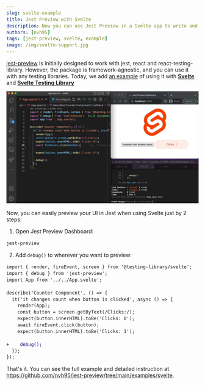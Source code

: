 ```yaml
---
slug: svelte-example
title: Jest Preview with Svelte
description: Now you can use Jest Preview in a Svelte app to write and debug tests faster! ⚡️
authors: [nvh95]
tags: [jest-preview, svelte, example]
image: /img/svelte-support.jpg
---
```


[jest-preview](https://www.npmjs.com/package/jest-preview) is initially designed to work with jest, react and react-testing-library. However, the package is framework-agnostic, and you can use it with any testing libraries. Today, we add [an example](https://github.com/nvh95/jest-preview/tree/main/examples/svelte) of using it with [**Svelte**](https://svelte.dev) and [**Svelte Testing Library**](https://testing-library.com/docs/svelte-testing-library/intro/)

<!--truncate-->

![Use Jest Preview with Svelte](./svelte-animated.gif)

Now, you can easily preview your UI in Jest when using Svelte just by 2 steps:

1. Open Jest Preview Dashboard:

```bash
jest-preview
```

2. Add `debug()` to wherever you want to preview:

```diff
import { render, fireEvent, screen } from '@testing-library/svelte';
import { debug } from 'jest-preview';
import App from '../../App.svelte';

describe('Counter Component', () => {
  it('it changes count when button is clicked', async () => {
    render(App);
    const button = screen.getByText(/Clicks:/);
    expect(button.innerHTML).toBe('Clicks: 0');
    await fireEvent.click(button);
    expect(button.innerHTML).toBe('Clicks: 1');

+    debug();
  });
});
```

That's it. You can see the full example and detailed instruction at https://github.com/nvh95/jest-preview/tree/main/examples/svelte.

<!-- TODO: After copying README.md to docs page, update the link here. -->
